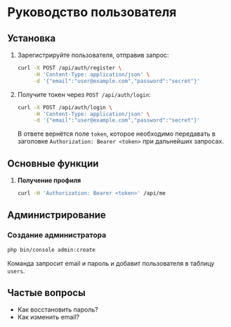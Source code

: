 # Руководство пользователя

## Установка
1. Зарегистрируйте пользователя, отправив запрос:
   ```bash
   curl -X POST /api/auth/register \
        -H 'Content-Type: application/json' \
        -d '{"email":"user@example.com","password":"secret"}'
   ```
2. Получите токен через `POST /api/auth/login`:
   ```bash
   curl -X POST /api/auth/login \
        -H 'Content-Type: application/json' \
        -d '{"email":"user@example.com","password":"secret"}'
   ```
   В ответе вернётся поле `token`, которое необходимо передавать в заголовке `Authorization: Bearer <token>` при дальнейших запросах.

## Основные функции
1. **Получение профиля**
   ```bash
   curl -H 'Authorization: Bearer <token>' /api/me
   ```

## Администрирование
### Создание администратора

```bash
php bin/console admin:create
```

Команда запросит email и пароль и добавит пользователя в таблицу `users`.

## Частые вопросы
- Как восстановить пароль?
- Как изменить email?
